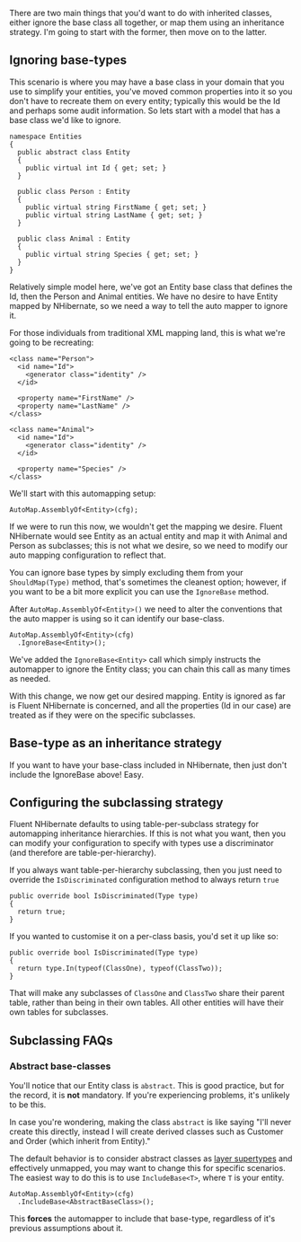There are two main things that you'd want to do with inherited classes, either ignore the base class all together, or map them using an inheritance strategy. I'm going to start with the former, then move on to the latter.

## Ignoring base-types

This scenario is where you may have a base class in your domain that you use to simplify your entities, you've moved common properties into it so you don't have to recreate them on every entity; typically this would be the Id and perhaps some audit information. So lets start with a model that has a base class we'd like to ignore.

    namespace Entities
    {
      public abstract class Entity
      {
        public virtual int Id { get; set; }    
      }

      public class Person : Entity
      {
        public virtual string FirstName { get; set; }
        public virtual string LastName { get; set; }
      }

      public class Animal : Entity
      {
        public virtual string Species { get; set; }
      }
    }

Relatively simple model here, we've got an Entity base class that defines the Id, then the Person and Animal entities. We have no desire to have Entity mapped by NHibernate, so we need a way to tell the auto mapper to ignore it.

For those individuals from traditional XML mapping land, this is what we're going to be recreating:

    <class name="Person">
      <id name="Id">
        <generator class="identity" />
      </id>
      
      <property name="FirstName" />
      <property name="LastName" />
    </class>
        
    <class name="Animal">
      <id name="Id">
        <generator class="identity" />
      </id>

      <property name="Species" />
    </class>

We'll start with this automapping setup:

    AutoMap.AssemblyOf<Entity>(cfg);

If we were to run this now, we wouldn't get the mapping we desire. Fluent NHibernate would see Entity as an actual entity and map it with Animal and Person as subclasses; this is not what we desire, so we need to modify our auto mapping configuration to reflect that.

You can ignore base types by simply excluding them from your `ShouldMap(Type)` method, that's sometimes the cleanest option; however, if you want to be a bit more explicit you can use the `IgnoreBase` method.

After `AutoMap.AssemblyOf<Entity>()` we need to alter the conventions that the auto mapper is using so it can identify our base-class.

    AutoMap.AssemblyOf<Entity>(cfg)
      .IgnoreBase<Entity>();

We've added the `IgnoreBase<Entity>` call which simply instructs the automapper to ignore the Entity class; you can chain this call as many times as needed.

With this change, we now get our desired mapping. Entity is ignored as far is Fluent NHibernate is concerned, and all the properties (Id in our case) are treated as if they were on the specific subclasses.

## Base-type as an inheritance strategy

If you want to have your base-class included in NHibernate, then just don't include the IgnoreBase above! Easy.

## Configuring the subclassing strategy

Fluent NHibernate defaults to using table-per-subclass strategy for automapping inheritance hierarchies. If this is not what you want, then you can modify your configuration to specify with types use a discriminator (and therefore are table-per-hierarchy).

If you always want table-per-hierarchy subclassing, then you just need to override the `IsDiscriminated` configuration method to always return `true`

    public override bool IsDiscriminated(Type type)
    {
      return true;
    }

If you wanted to customise it on a per-class basis, you'd set it up like so:

    public override bool IsDiscriminated(Type type)
    {
      return type.In(typeof(ClassOne), typeof(ClassTwo));
    } 

That will make any subclasses of `ClassOne` and `ClassTwo` share their parent table, rather than being in their own tables. All other entities will have their own tables for subclasses.

## Subclassing FAQs

### Abstract base-classes

You'll notice that our Entity class is `abstract`. This is good practice, but for the record, it is **not** mandatory. If you're experiencing problems, it's unlikely to be this. 

In case you're wondering, making the class `abstract` is like saying "I'll never create this directly, instead I will create derived classes such as Customer and Order (which inherit from Entity)."

The default behavior is to consider abstract classes as [layer supertypes](http://martinfowler.com/eaaCatalog/layerSupertype.html) and effectively unmapped, you may want to change this for specific scenarios. The easiest way to do this is to use `IncludeBase<T>`, where `T` is your entity.

    AutoMap.AssemblyOf<Entity>(cfg)
      .IncludeBase<AbstractBaseClass>();

This **forces** the automapper to include that base-type, regardless of it's previous assumptions about it.